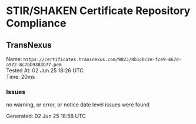 # STIR/SHAKEN Certificate Repository Compliance

## TransNexus

Name: `https://certificates.transnexus.com/982J/8b1cbc2e-fce9-467d-a972-8c7bb9383b77.pem`\
Tested At: 02 Jun 25 18:26 UTC\
Time: 20ms

### Issues

no warning, or error, or notice date level issues were found

Generated: 02 Jun 25 18:58 UTC